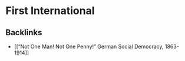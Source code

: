 # First International



<a id="orgf0adbcd"></a>

## Backlinks

-   [[&ldquo;Not One Man! Not One Penny!&rdquo; German Social Democracy, 1863-1914]]

